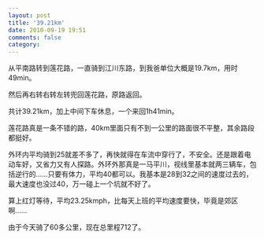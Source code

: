 ```yaml
---
layout: post
title: '39.21km'
date: 2010-09-19 19:51
comments: false
category: 
---
```

    

从平南路转到莲花路，一直骑到江川东路，到我爸单位大概是19.7km，用时49min。

 

然后再右转右转左转兜回莲花路，原路返回。

 

共计39.21km，加上中间下车休息，一个来回1h41min。

 

 

莲花路真是一条不错的路，40km里面只有不到一公里的路面很不平整，其余路段都挺好。

 

外环内平均骑到25就差不多了，再快就得在车流中穿行了，不安全。还是跟着电动车好，又省力又有人探路。外环外那真是一马平川，视线里基本就两三辆车，包括逆行的……只要有体力，平均40都可以。我基本是28到32之间的速度过去的，最大速度也没过40，万一碰上一个坑就不好了。

 

算上红灯等待，平均23.25kmph，比每天上班的平均速度要快，毕竟是郊区啊……

 

 

由于今天骑了60多公里，现在总里程712了。
